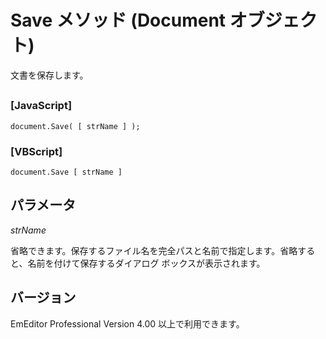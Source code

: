# Save メソッド (Document オブジェクト)

文書を保存します。

## 

### \[JavaScript\]

```
document.Save( [ strName ] );
```

### \[VBScript\]

```
document.Save [ strName ]
```

## パラメータ

_strName_

省略できます。保存するファイル名を完全パスと名前で指定します。省略すると、名前を付けて保存するダイアログ ボックスが表示されます。

## バージョン

EmEditor Professional Version 4.00 以上で利用できます。
